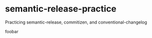 # semantic-release-practice
Practicing semantic-release, commitizen, and conventional-changelog

foobar

